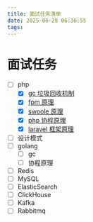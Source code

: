 ```yaml
---
title: 面试任务清单
date: 2025-06-28 06:36:55
tags:
---
```


# 面试任务

- [ ] php
  - [x] [gc 垃圾回收机制](/blog/2025/06/28/php-gc-principle)
  - [x] [fpm 原理](/blog/2025/06/28/fpm-start-process)
  - [x] [swoole 原理](/blog/2025/06/28/swoole-process/)
  - [x] [php 协程原理](/blog/2025/06/28/php-goroutine-process/)
  - [x] [laravel 框架原理](/blog/2025/06/28/laravel-process)
- [ ] 设计模式
- [ ] golang
  - [ ] gc
  - [ ] 协程原理
- [ ] Redis
- [ ] MySQL
- [ ] ElasticSearch
- [ ] ClickHouse
- [ ] Kafka
- [ ] Rabbitmq
